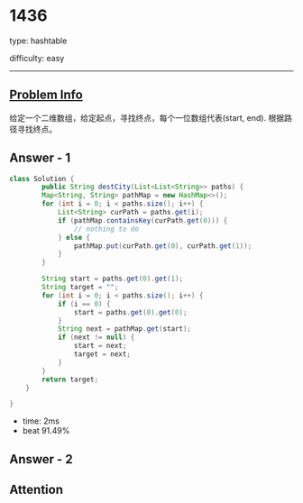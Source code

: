 
# 1436
type: hashtable

difficulty: easy

---

## [Problem Info][problem_link]
给定一个二维数组，给定起点，寻找终点，每个一位数组代表(start, end). 根据路径寻找终点。

## Answer - 1
```java
class Solution {
        public String destCity(List<List<String>> paths) {
        Map<String, String> pathMap = new HashMap<>();
        for (int i = 0; i < paths.size(); i++) {
            List<String> curPath = paths.get(i);
            if (pathMap.containsKey(curPath.get(0))) {
                // nothing to do
            } else {
                pathMap.put(curPath.get(0), curPath.get(1));
            }
        }

        String start = paths.get(0).get(1);
        String target = "";
        for (int i = 0; i < paths.size(); i++) {
            if (i == 0) {
                start = paths.get(0).get(0);
            }
            String next = pathMap.get(start);
            if (next != null) {
                start = next;
                target = next;
            }
        }
        return target;
    }

}
```

- time: 2ms
- beat 91.49%

## Answer - 2

## Attention

[problem_link]: https://leetcode-cn.com/problems/destination-city/

